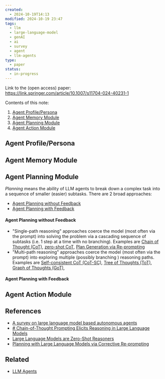 ```yaml
---
created:
  - 2024-10-19T14:13
modified: 2024-10-19 23:47
tags:
  - llm
  - large-language-model
  - genAI
  - ai
  - survey
  - agent
  - llm-agents
type:
  - paper
status:
  - in-progress
---
```

Link to the (open access) paper: https://link.springer.com/article/10.1007/s11704-024-40231-1

Contents of this note:
1. [Agent Profile/Persona](#Agent%20Profile/Persona)
2. [Agent Memory Module](#Agent%20Memory%20Module)
3. [Agent Planning Module](#Agent%20Planning%20Module)
4. [Agent Action Module](#Agent%20Action%20Module)
## Agent Profile/Persona

## Agent Memory Module

## Agent Planning Module
_Planning_ means the ability of LLM agents to break down a complex task into a sequence of smaller (easier) subtasks.
There are 2 broad approaches: 
* [Agent Planning without Feedback](#Agent%20Planning%20without%20Feedback)
* [Agent Planning with Feedback](#Agent%20Planning%20with%20Feedback)
#### Agent Planning without Feedback
- "Single-path reasoning" approaches coerce the model (most often via the prompt) into solving the problem via a cascading sequence of subtasks (i.e. 1 step at a time with no branching). Examples are [Chain of Thought (CoT)](https://arxiv.org/abs/2201.11903), [zero-shot CoT](https://arxiv.org/abs/2205.11916), [Plan Generation via Re-prompting](https://openreview.net/pdf?id=cMDMRBe1TKs)
- "Multi-path reasoning" approaches coerce the model (most often via the prompt) into exploring multiple (possibly branching ) reasoning paths. Examples are [Self-consistent CoT (CoT-SC)](TODO), [Tree of Thoughts (ToT)](https://arxiv.org/abs/2305.10601), [Graph of Thoughts (GoT)](https://arxiv.org/abs/2308.09687),   

#### Agent Planning with Feedback

## Agent Action Module 


## References
* [A survey on large language model based autonomous agents](https://link.springer.com/article/10.1007/s11704-024-40231-1)
* [# Chain-of-Thought Prompting Elicits Reasoning in Large Language Models](https://arxiv.org/abs/2201.11903) 
* [Large Language Models are Zero-Shot Reasoners](https://arxiv.org/abs/2205.11916)
* [Planning with Large Language Models via Corrective Re-prompting](https://openreview.net/pdf?id=cMDMRBe1TKs)
## Related
* [LLM Agents](LLM%20Agents.md)